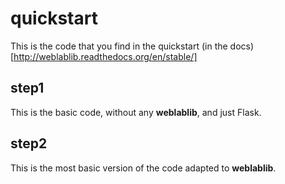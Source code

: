 # quickstart

This is the code that you find in the quickstart (in the docs)[http://weblablib.readthedocs.org/en/stable/]

## step1

This is the basic code, without any **weblablib**, and just Flask.

## step2

This is the most basic version of the code adapted to **weblablib**.
